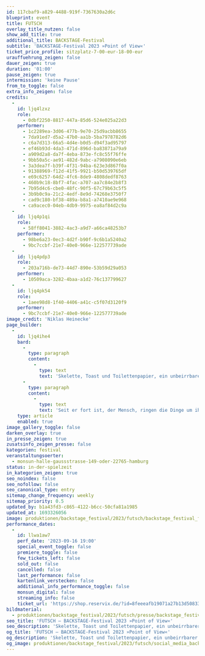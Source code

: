 ```yaml
---
id: 117cbaf9-a829-4488-919f-7367630a2d6c
blueprint: event
title: FUTSCH
overlay_title_nutzen: false
show_add_title: true
additional_title: BACKSTAGE-Festival
subtitle: 'BACKSTAGE-Festival 2023 »Point of View«'
ticket_price_profile: sitzplatz-7-00-eur-18-00-eur
urauffuehrung_zeigen: false
dauer_zeigen: true
duration: '01:00'
pause_zeigen: true
intermission: 'keine Pause'
from_to_toggle: false
extra_info_zeigen: false
credits:
  -
    id: ljq4lzxz
    role:
      - 0dbf2250-8817-447a-85d6-524e025a22d3
    performer:
      - 1c2289ea-3d06-477b-9e70-25d9acbb8655
      - 7da91ed7-d5a2-47b0-aa1b-5ba7978782d6
      - c6a7d313-66a5-4d4e-b0d5-d94f3ad95797
      - ef46b93d-4da3-471d-896d-ba83871a79a9
      - a909d2a8-da7f-4eba-873e-fc8c55f76ffe
      - 9bb50a5c-ae91-482d-9abc-a7908090e6eb
      - 3a3dea7f-b39f-4f31-94ba-623e3d867f0a
      - 91388969-f12d-41f5-9921-b50d539765df
      - e69c6257-64d2-4fc6-8de9-4808dedf8763
      - 460b9c18-8bf7-4fac-a707-aa7c84e2b8f3
      - 7b95d4c6-cbe0-48fc-90f5-67c79b63c5f5
      - 3b9b0c9a-21c2-4edf-8e9d-74268e3750f7
      - cad9c180-bf38-489a-b8a1-a7410ae9e968
      - ca9acec0-04eb-4db9-9975-ea8af84d2c9a
  -
    id: ljq4p1qi
    role:
      - 58ff8041-3882-4ac3-a9d7-a66ca48253b7
    performer:
      - 98be6a23-0ec3-4d2f-b90f-9c6b1a5240a2
      - 9bc7ccbf-21e7-40e0-966e-122577739ade
  -
    id: ljq4pdp3
    role:
      - 203a716b-de73-44d7-890e-53b59d29a053
    performer:
      - 10509aca-3282-4baa-a1d2-76c137799627
  -
    id: ljq4pk54
    role:
      - 1aee98d8-1f40-4406-a41c-c5f07d3120f9
    performer:
      - 9bc7ccbf-21e7-40e0-966e-122577739ade
image_credit: 'Niklas Heinecke'
page_builder:
  -
    id: ljq4ihe4
    bard:
      -
        type: paragraph
        content:
          -
            type: text
            text: 'Skelette, Toast und Toilettenpapier, ein unbeirrbarer Staubsaugroboter, ein Western in Dauerschleife und ein sprechendes Klo….'
      -
        type: paragraph
        content:
          -
            type: text
            text: 'Seit er fort ist, der Mensch, ringen die Dinge um ihren Wert, wissend, dass auch ihre Zeit vergangen ist…. Es ist ein Stück aus Sicht der Hinterbliebenen, der Nachfahren, des Abfalls…aus Sicht der Dinge, die als große Errungenschaften gefeiert wurden und deren Relevanz nun niemand mehr fühlt. Ein Aufatmen könnte es sein…'
    type: article
    enabled: true
image_gallery_toggle: false
darken_overlay: true
in_presse_zeigen: true
zusatsinfo_zeigen_presse: false
kategorien: festival
veranstaltungsoerter:
  - monsun-halle-gaussstrasse-149-oder-22765-hamburg
status: in-der-spielzeit
in_kategorien_zeigen: true
seo_noindex: false
seo_nofollow: false
seo_canonical_type: entry
sitemap_change_frequency: weekly
sitemap_priority: 0.5
updated_by: b1a43fd3-c865-4122-b6cc-50cfa81a1985
updated_at: 1693326056
image: produktionen/backstage_festival/2023/futsch/backstage_festival_futsch_01_c_niklas_heinecke.jpg
performance_dates:
  -
    id: llwa1aw7
    perf_date: '2023-09-16 19:00'
    special_event_toggle: false
    premiere_toggle: false
    few_tickets_left: false
    sold_out: false
    cancelled: false
    last_performance: false
    kartenlink_verstecken: false
    additional_info_performance_toggle: false
    monsun_digital: false
    streaming_info: false
    ticket_url: 'https://shop.reservix.de/?id=8feeeafb19071a27b13d5083379d95183e9ab490f2f135faf80b2fecfc1ba00f2aba7ad8945f4a4292549eb86feddc1b&vID=7337&eventGrpID=446186'
bildmaterial:
  - produktionen/backstage_festival/2023/futsch/presse/backstage_festival_futsch_01_c_niklas_heinecke.jpg
seo_title: 'FUTSCH – BACKSTAGE-Festival 2023 »Point of View«'
seo_description: 'Skelette, Toast und Toilettenpapier, ein unbeirrbarer Staubsaugroboter, ein Western in Dauerschleife und ein sprechendes Klo….'
og_title: 'FUTSCH – BACKSTAGE-Festival 2023 »Point of View«'
og_description: 'Skelette, Toast und Toilettenpapier, ein unbeirrbarer Staubsaugroboter, ein Western in Dauerschleife und ein sprechendes Klo….'
og_image: produktionen/backstage_festival/2023/futsch/social_media_backstage_festival_futsch_c_niklas_heinecke.jpg
---
```

